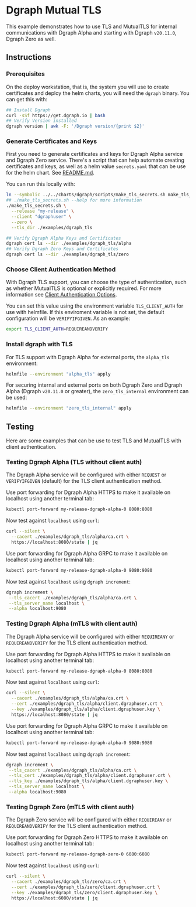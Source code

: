 # Dgraph Mutual TLS

This example demonstrates how to use TLS and MutualTLS for internal communications with Dgraph Alpha and starting with Dgraph `v20.11.0`, Dgraph Zero as well.

## Instructions

### Prerequisites

On the deploy workstation, that is, the system you will use to create certificates and deploy the helm charts, you will need the `dgraph` binary.  You can get this with:

```bash
## Install Dgraph
curl -sSf https://get.dgraph.io | bash
## Verify Version installed
dgraph version | awk -F: '/Dgraph version/{print $2}'
```

### Generate Certificates and Keys

First you need to generate certificates and keys for Dgraph Alpha service and Dgraph Zero service.  There's a script that can help automate creating certificates and keys, as well as a helm value `secrets.yaml` that can be use for the helm chart.  See [README.md](../../charts/dgraph/scripts/README.md).

You can run this locally with:

```bash
ln --symbolic ../../charts/dgraph/scripts/make_tls_secrets.sh make_tls_secrets.sh
## ./make_tls_secrets.sh --help for more information
./make_tls_secrets.sh \
  --release "my-release" \
  --client "dgraphuser" \
  --zero \
  --tls_dir ./examples/dgraph_tls

## Verify Dgraph Alpha Keys and Certificates
dgraph cert ls --dir ./examples/dgraph_tls/alpha
## Verify Dgraph Zero Keys and Certificates
dgraph cert ls --dir ./examples/dgraph_tls/zero
```

### Choose Client Authentication Method

With Dgraph TLS support, you can choose the type of authentication, such as whether MutualTLS is optional or explicitly required.  For more information see [Client Authentication Options](https://dgraph.io/docs/deploy/tls-configuration/#client-authentication-options).

You can set this value using the environment variable `TLS_CLIENT_AUTH` for use with helmfile.  If this enviroment variable is not set, the default configuration will be `VERIFYIFGIVEN`. As an example:

```bash
export TLS_CLIENT_AUTH=REQUIREANDVERIFY
```

### Install dgraph with TLS

For TLS support with Dgraph Alpha for external ports, the `alpha_tls` environment:

```bash
helmfile --environment "alpha_tls" apply
```

For securing internal and external ports on both Dgraph Zero and Dgraph Alpha (Dgraph `v20.11.0` or greater), the `zero_tls_internal` environment can be used:

```bash
helmfile --environment "zero_tls_internal" apply
```

## Testing

Here are some examples that can be use to test TLS and MutualTLS with client authentication.

### Testing Dgraph Alpha (TLS without client auth)

The Dgraph Alpha service will be configured with either `REQUEST` or `VERIFYIFGIVEN` (default) for the TLS client authentication method.


Use port forwarding for Dgraph Alpha HTTPS to make it available on localhost using another terminal tab:

```bash
kubectl port-forward my-release-dgraph-alpha-0 8080:8080
```

Now test against `localhost` using `curl`:

```bash
curl --silent \
  --cacert ./examples/dgraph_tls/alpha/ca.crt \
  https://localhost:8080/state | jq
```

Use port forwarding for Dgraph Alpha GRPC to make it available on localhost using another terminal tab:

```bash
kubectl port-forward my-release-dgraph-alpha-0 9080:9080
```

Now test against `localhost` using `dgraph increment`:

```bash
dgraph increment \
 --tls_cacert ./examples/dgraph_tls/alpha/ca.crt \
 --tls_server_name localhost \
 --alpha localhost:9080
```

### Testing Dgraph Alpha (mTLS with client auth)

The Dgraph Alpha service will be configured with either `REQUIREANY` or `REQUIREANDVERIFY` for the TLS client authentication method.

Use port forwarding for Dgraph Alpha HTTPS to make it available on localhost using another terminal tab:

```bash
kubectl port-forward my-release-dgraph-alpha-0 8080:8080
```

Now test against `localhost` using `curl`:

```bash
curl --silent \
  --cacert ./examples/dgraph_tls/alpha/ca.crt \
  --cert ./examples/dgraph_tls/alpha/client.dgraphuser.crt \
  --key ./examples/dgraph_tls/alpha/client.dgraphuser.key \
  https://localhost:8080/state | jq
```

Use port forwarding for Dgraph Alpha GRPC to make it available on localhost using another terminal tab:

```bash
kubectl port-forward my-release-dgraph-alpha-0 9080:9080
```

Now test against `localhost` using `dgraph increment`:

```bash
dgraph increment \
 --tls_cacert ./examples/dgraph_tls/alpha/ca.crt \
 --tls_cert ./examples/dgraph_tls/alpha/client.dgraphuser.crt \
 --tls_key ./examples/dgraph_tls/alpha/client.dgraphuser.key \
 --tls_server_name localhost \
 --alpha localhost:9080
```

### Testing Dgraph Zero (mTLS with client auth)

The Dgraph Zero service will be configured with either `REQUIREANY` or `REQUIREANDVERIFY` for the TLS client authentication method.

Use port forwarding for Dgraph Zero HTTPS to make it available on localhost using another terminal tab:

```bash
kubectl port-forward my-release-dgraph-zero-0 6080:6080
```

Now test against `localhost` using `curl`:

```bash
curl --silent \
  --cacert ./examples/dgraph_tls/zero/ca.crt \
  --cert ./examples/dgraph_tls/zero/client.dgraphuser.crt \
  --key ./examples/dgraph_tls/zero/client.dgraphuser.key \
  https://localhost:6080/state | jq
```
